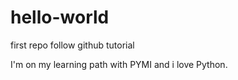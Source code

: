 # hello-world
first repo follow github tutorial

I'm on my learning path with PYMI and i love Python.
